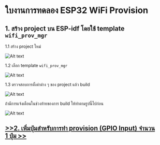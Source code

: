 # ใบงานการทดลอง  ESP32 WiFi Provision

## 1. สร้าง project บน ESP-idf โดยใช้ template `wifi_prov_mgr`

1.1 สร้าง project ใหม่

![Alt text](./Pictures/Picture-01.png)


1.2 เลือก template `wifi_prov_mgr`

![Alt text](./Pictures/Picture-02.png)

1.3 ตรวจสอบการตั้งค่าต่าง ๆ ของ project แล้ว build

![Alt text](./Pictures/Picture-03.png)

ถ้ามีการแจ้งเตือนในช่วงท้ายของการ build ให้ทำตามรูปนี้ไปก่อน


![Alt text](./Pictures/Picture-04.png)


## [ >>2. เพิ่มปุ่มสำหรับการทำ provision (GPIO Input) จำนวน 1 ปุ่ม >>](2.Add-button-for-provisioning.md)